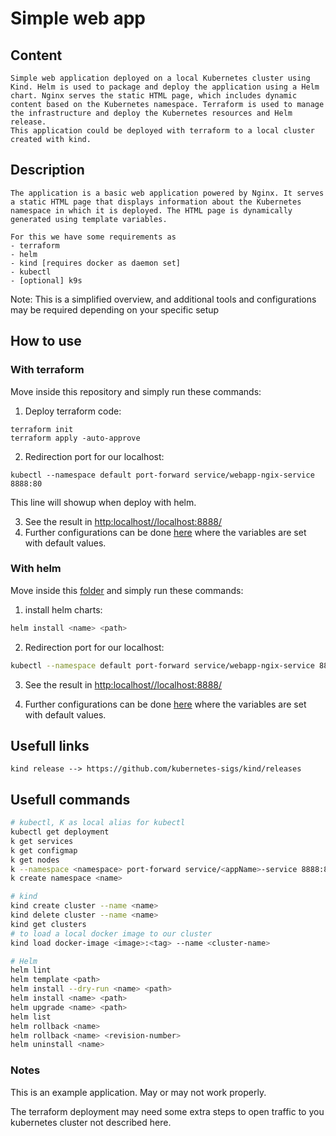 # Simple web app

## Content

    Simple web application deployed on a local Kubernetes cluster using Kind. Helm is used to package and deploy the application using a Helm chart. Nginx serves the static HTML page, which includes dynamic content based on the Kubernetes namespace. Terraform is used to manage the infrastructure and deploy the Kubernetes resources and Helm release.
    This application could be deployed with terraform to a local cluster created with kind. 

## Description
   
    The application is a basic web application powered by Nginx. It serves a static HTML page that displays information about the Kubernetes namespace in which it is deployed. The HTML page is dynamically generated using template variables.

    For this we have some requirements as 
    - terraform
    - helm
    - kind [requires docker as daemon set]
    - kubectl
    - [optional] k9s

Note: This is a simplified overview, and additional tools and configurations may be required depending on your specific setup

## How to use

### With terraform

Move inside this repository and simply run these commands:

1. Deploy terraform code:

```shell
terraform init
terraform apply -auto-approve
```

2. Redirection port for our localhost:

```shell
kubectl --namespace default port-forward service/webapp-ngix-service 8888:80
```
This line will showup when deploy with helm.

3. See the result in [http:localhost//localhost:8888/](http://localhost:8888/)
4. Further configurations can be done [here](tf_kind/variables.tf) where the variables are set with default values.

### With helm

Move inside this [folder](./web-app/) and simply run these commands:

1. install helm charts:

```bash
helm install <name> <path> 
```

2. Redirection port for our localhost:

```bash
kubectl --namespace default port-forward service/webapp-ngix-service 8888:80
```

3. See the result in [http:localhost//localhost:8888/](http://localhost:8888/)

4. Further configurations can be done [here](./web-app/values.yaml) where the variables are set with default values.


## Usefull links

    kind release --> https://github.com/kubernetes-sigs/kind/releases

## Usefull commands

```bash
# kubectl, K as local alias for kubectl 
kubectl get deployment
k get services
k get configmap
k get nodes
k --namespace <namespace> port-forward service/<appName>-service 8888:80 
k create namespace <name>

# kind
kind create cluster --name <name>     
kind delete cluster --name <name>
kind get clusters
# to load a local docker image to our cluster
kind load docker-image <image>:<tag> --name <cluster-name>

# Helm
helm lint
helm template <path>
helm install --dry-run <name> <path>
helm install <name> <path>
helm upgrade <name> <path>
helm list
helm rollback <name>
helm rollback <name> <revision-number>
helm uninstall <name>
```


### Notes

This is an example application. May or may not work properly.

The terraform deployment may need some extra steps to open traffic to you kubernetes cluster not described here.
